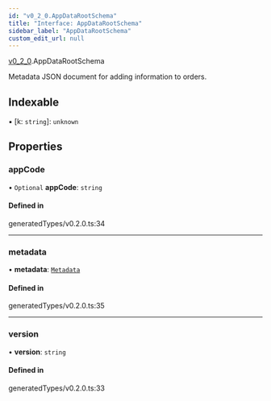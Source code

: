 ```yaml
---
id: "v0_2_0.AppDataRootSchema"
title: "Interface: AppDataRootSchema"
sidebar_label: "AppDataRootSchema"
custom_edit_url: null
---
```


[v0\_2\_0](../namespaces/v0_2_0.md).AppDataRootSchema

Metadata JSON document for adding information to orders.

## Indexable

▪ [k: `string`]: `unknown`

## Properties

### appCode

• `Optional` **appCode**: `string`

#### Defined in

generatedTypes/v0.2.0.ts:34

___

### metadata

• **metadata**: [`Metadata`](v0_2_0.Metadata.md)

#### Defined in

generatedTypes/v0.2.0.ts:35

___

### version

• **version**: `string`

#### Defined in

generatedTypes/v0.2.0.ts:33
